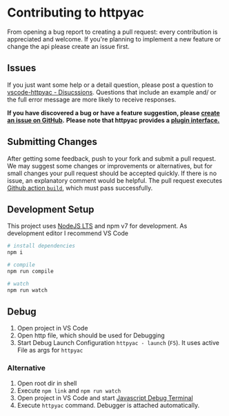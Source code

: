 # Contributing to httpyac

From opening a bug report to creating a pull request: every contribution is appreciated and welcome. If you're planning to implement a new feature or change the api please create an issue first. 

## Issues

If you just want some help or a detail question, please post
a question to [vscode-httpyac - Disucssions](https://github.com/AnWeber/vscode-httpyac/discussions/new). Questions
that include an example and/ or the full error message are more likely to receive responses.

**If you have discovered a bug or have a feature suggestion, please [create an issue on GitHub](https://github.com/AnWeber/httpyac/issues/new).**
**Please note that httpyac provides a [plugin interface.](https://httpyac.github.io/plugins/#getting-started)**

## Submitting Changes

After getting some feedback, push to your fork and submit a pull request. We may suggest some changes or improvements or alternatives, but for small changes your pull request should be accepted quickly. 
If there is no issue, an explanatory comment would be helpful.
The pull request executes [Github action `build`](https://github.com/anweber/httpyac/blob/main/.github/workflows/main.yml), which must pass successfully.

## Development Setup

This project uses [NodeJS LTS](https://nodejs.org/en/download/) and npm v7 for development. As development editor I recommend VS Code

``` sh
# install dependencies
npm i

# compile 
npm run compile

# watch
npm run watch
```

## Debug

1. Open project in VS Code
2. Open http file, which should be used for Debugging
3. Start Debug Launch Configuration `httpyac - launch` (`F5`). It uses active File as args for `httpyac`

### Alternative

1. Open root dir in shell
2. Execute `npm link` and `npm run watch`
3. Open project in VS Code and start [Javascript Debug Terminal](https://code.visualstudio.com/docs/nodejs/nodejs-debugging#_javascript-debug-terminal)
4. Execute `httpyac` command. Debugger is attached automatically.

